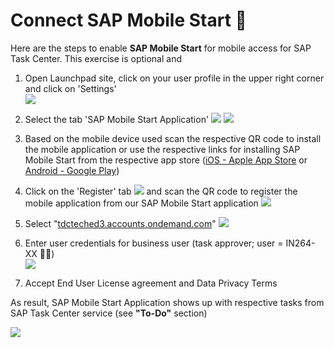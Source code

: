 # Connect SAP Mobile Start 📱

Here are the steps to enable **SAP Mobile Start** for mobile access for SAP Task Center.
This exercise is optional and 

1. Open Launchpad site, click on your user profile in the upper right corner and click on 'Settings'  
![](images/sms_onboarding_os_settings.png)

2. Select the tab 'SAP Mobile Start Application'
![](images/sms_onboarding_select_os.png)
    ![](images/sms_onboarding_install.png)
3. Based on the mobile device used scan the respective QR code to install the mobile application or use the respective links for installing SAP Mobile Start from the respective app store ([iOS - Apple App Store](https://apps.apple.com/de/app/sap-mobile-start/id1540195902?l=en) or [Android - Google Play](https://play.google.com/store/apps/details?id=com.sap.mobile.apps.sapstart&hl=de&gl=US))

4. Click on the 'Register' tab 
![](images/sms_onboarding_register.png)
and scan the QR code to register the mobile application from our SAP Mobile Start application
![](images/sms_scan_ios.png)  

5. Select "[tdcteched3.accounts.ondemand.com](tdcteched3.accounts.ondemand.com)"
![](images/sms_ios_ias_select.png)  

6. Enter user credentials for business user (task approver; user = IN264-XX  👩‍💼)  
![](images/sms_scan_ios_login.png)

7. Accept End User License agreement and Data Privacy Terms

As result, SAP Mobile Start Application shows up with respective tasks from SAP Task Center service (see **"To-Do"** section)

![](images/SMS_inbox.PNG)
